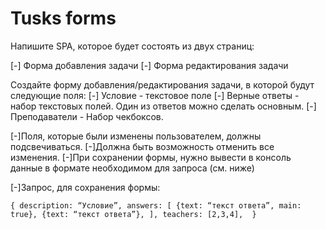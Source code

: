 # Tusks forms

Напишите SPA, которое будет состоять из двух страниц:

[-] Форма добавления задачи
[-] Форма редактирования задачи



Создайте форму добавления/редактирования задачи, в которой будут следующие поля: 
[-]	Условие - текстовое поле
[-]	Верные ответы - набор текстовых полей. Один из ответов можно сделать основным.
[-]	Преподаватели - Набор чекбоксов.

[-]Поля, которые были изменены пользователем, должны подсвечиваться.
[-]Должна быть возможность отменить все изменения. 
[-]При сохранении формы, нужно вывести в консоль данные в формате необходимом для запроса (см. ниже)



[-]Запрос, для сохранения формы: 

`{
  description: “Условие”,
  answers: [
    {text: “текст ответа”, main: true},
    {text: “текст ответа”},
  ],
  teachers: [2,3,4], 
}`
